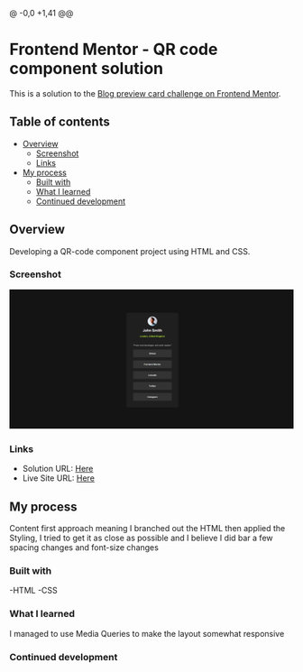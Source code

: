 @ -0,0 +1,41 @@

# Frontend Mentor - QR code component solution

This is a solution to the [Blog preview card challenge on Frontend Mentor](https://www.frontendmentor.io/challenges/blog-preview-card-ckPaj01IcS).

## Table of contents

- [Overview](#overview)
  - [Screenshot](#screenshot)
  - [Links](#links)
- [My process](#my-process)
  - [Built with](#built-with)
  - [What I learned](#what-i-learned)
  - [Continued development](#continued-development)

## Overview

Developing a QR-code component project using HTML and CSS.

### Screenshot

![](/images/image.png)

### Links

- Solution URL: [Here](https://github.com/TheWraithDev/Blog-Preview-Card)
- Live Site URL: [Here](https://thewraithdev.github.io/Blog-Preview-Card/)

## My process

Content first approach meaning I branched out the HTML then applied the Styling, I tried to get it as close as possible and I believe I did bar a few spacing changes and font-size changes

### Built with

-HTML
-CSS

### What I learned

I managed to use Media Queries to make the layout somewhat responsive

### Continued development
